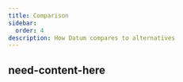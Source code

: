 ```yaml
---
title: Comparison
sidebar:
  order: 4
description: How Datum compares to alternatives
---
```


## need-content-here
